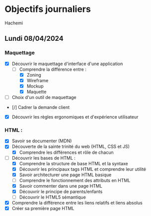 # Objectifs journaliers

Hachemi

## Lundi 08/04/2024

### Maquettage

- [x] Découvrir le maquettage d'interface d'une application
  - [ ] Comprendre la différence entre :
    - [x] Zoning
    - [x] Wireframe
    - [x] Mockup
    - [x] Maquette
- [ ] Choix d'un outil de maquettage
- [/] Cadrer la demande client
- [x] Découvrir les règles ergonomiques et d'expérience utilisateur

### HTML :

- [x] Savoir se documenter (MDN)
- [x] Découverte de la sainte trinité du web (HTML, CSS et JS)
  - [x] Comprendre les différences et rôle de chacun
- [ ] Découvrir les bases de HTML :
  - [x] Comprendre la structure de base HTML et la syntaxe
  - [x] Découvrir les principaux tags HTML et comprendre leur utilité
  - [x] Savoir architecturer une page HTML basique
  - [ ] Comprendre le fonctionnement des attributs en HTML
  - [x] Savoir commenter dans une page HTML
  - [x] Découvrir le principe de parents/enfants
  - [ ] Découvrir le HTML5 sémantique
- [x] Comprendre la différence entre les liens relatifs et liens absolus
- [x] Créer sa première page HTML

